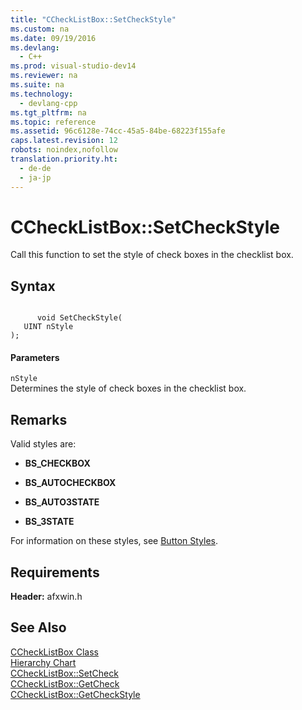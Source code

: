 ```yaml
---
title: "CCheckListBox::SetCheckStyle"
ms.custom: na
ms.date: 09/19/2016
ms.devlang: 
  - C++
ms.prod: visual-studio-dev14
ms.reviewer: na
ms.suite: na
ms.technology: 
  - devlang-cpp
ms.tgt_pltfrm: na
ms.topic: reference
ms.assetid: 96c6128e-74cc-45a5-84be-68223f155afe
caps.latest.revision: 12
robots: noindex,nofollow
translation.priority.ht: 
  - de-de
  - ja-jp
---
```

# CCheckListBox::SetCheckStyle
Call this function to set the style of check boxes in the checklist box.  
  
## Syntax  
  
```  
  
      void SetCheckStyle(  
   UINT nStyle   
);  
```  
  
#### Parameters  
 `nStyle`  
 Determines the style of check boxes in the checklist box.  
  
## Remarks  
 Valid styles are:  
  
-   **BS_CHECKBOX**  
  
-   **BS_AUTOCHECKBOX**  
  
-   **BS_AUTO3STATE**  
  
-   **BS_3STATE**  
  
 For information on these styles, see [Button Styles](../vs140/Button-Styles.md).  
  
## Requirements  
 **Header:** afxwin.h  
  
## See Also  
 [CCheckListBox Class](../vs140/CCheckListBox-Class.md)   
 [Hierarchy Chart](../vs140/Hierarchy-Chart.md)   
 [CCheckListBox::SetCheck](../vs140/CCheckListBox--SetCheck.md)   
 [CCheckListBox::GetCheck](../vs140/CCheckListBox--GetCheck.md)   
 [CCheckListBox::GetCheckStyle](../vs140/CCheckListBox--GetCheckStyle.md)
